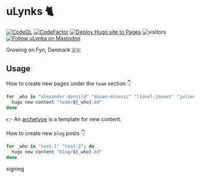 <!-- markdownlint-disable MD033 MD041 -->
# uLynks 🐈

[![CodeQL](https://github.com/ulynks/www/actions/workflows/codeql.yml/badge.svg?branch=dev)](https://github.com/ulynks/www/actions/workflows/codeql.yml)
[![CodeFactor](https://www.codefactor.io/repository/github/ulynks/www/badge)](https://www.codefactor.io/repository/github/ulynks/www)
[![Deploy Hugo site to Pages](https://github.com/ulynks/www/actions/workflows/hugo.yml/badge.svg)](https://github.com/ulynks/www/actions/workflows/hugo.yml)
![visitors](https://visitor-badge.laobi.icu/badge?page_id=ulynks.www)
[![Follow uLynks on Mastodon](https://img.shields.io/mastodon/follow/111813739207573245)](https://mastodon.social/@ulynks "Follow @ulynks@mastodon.social on Mastodon")

Growing on Fyn, Denmark 🇩🇰

## Usage

How to create new pages under the `team` section 👇

```bash
for _who in "alexander-dernild" "dusan-misevic" "lionel-jouvet" "julien-vieillefont"; do
  hugo new content "team/${_who}.md"
done
```

:point_right: An [archetype](https://gohugo.io/content-management/archetypes/#overview) is a template for new content.

How to create new `blog` posts 👇

```bash
for _who in "test-1" "test-2"; do
  hugo new content "blog/${_who}.md"
done
```

signing
